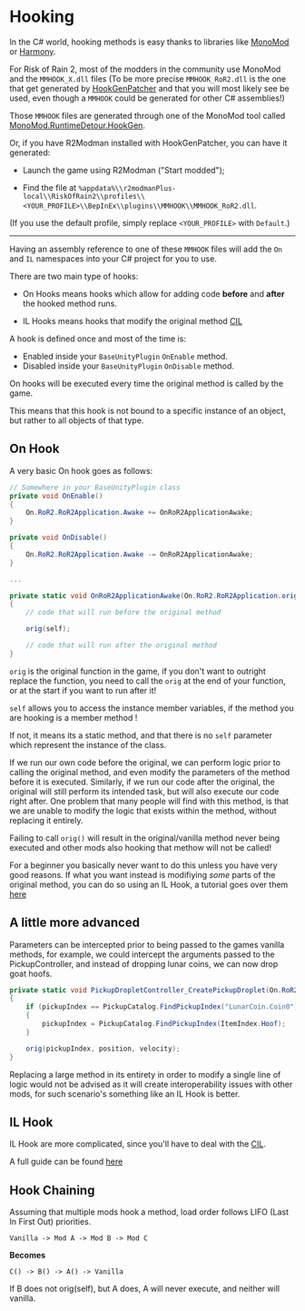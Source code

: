 # Hooking

In the C# world, hooking methods is easy thanks to libraries like [MonoMod](https://github.com/MonoMod/MonoMod) or [Harmony](https://github.com/pardeike/Harmony).

For Risk of Rain 2, most of the modders in the community use MonoMod and the `MMHOOK_X.dll` files (To be more precise `MMHOOK_RoR2.dll` is the one that get generated by [HookGenPatcher](https://thunderstore.io/package/RiskofThunder/HookGenPatcher/) and that you will most likely see be used, even though a `MMHOOK` could be generated for other C# assemblies!)

Those `MMHOOK` files are generated through one of the MonoMod tool called [MonoMod.RuntimeDetour.HookGen](https://github.com/MonoMod/MonoMod/blob/master/README-RuntimeDetour.md#using-hookgen).

Or, if you have R2Modman installed with HookGenPatcher, you can have it generated:

- Launch the game using R2Modman ("Start modded");

- Find the file at `%appdata%\\r2modmanPlus-local\\RiskOfRain2\\profiles\\<YOUR_PROFILE>\\BepInEx\\plugins\\MMHOOK\\MMHOOK_RoR2.dll`.

(If you use the default profile, simply replace `<YOUR_PROFILE>` with `Default`.)

***

Having an assembly reference to one of these `MMHOOK` files will add the `On` and `IL` namespaces into your C# project for you to use.

There are two main type of hooks:

-   On Hooks means hooks which allow for adding code **before** and **after** the hooked method runs.

-   IL Hooks means hooks that modify the original method [CIL](https://en.wikipedia.org/wiki/Common_Intermediate_Language)

A hook is defined once and most of the time is:

-   Enabled inside your `BaseUnityPlugin` `OnEnable` method.
-   Disabled inside your `BaseUnityPlugin` `OnDisable` method.

On hooks will be executed every time the original method is called by the game.

This means that this hook is not bound to a specific instance of an object, but rather to all objects of that type.

## On Hook

A very basic On hook goes as follows:

```csharp
// Somewhere in your BaseUnityPlugin class
private void OnEnable()
{
    On.RoR2.RoR2Application.Awake += OnRoR2ApplicationAwake;
}

private void OnDisable()
{
    On.RoR2.RoR2Application.Awake -= OnRoR2ApplicationAwake;
}

...

private static void OnRoR2ApplicationAwake(On.RoR2.RoR2Application.orig_Awake orig, RoR2Application self)
{
    // code that will run before the original method

    orig(self);

    // code that will run after the original method
}
```

`orig` is the original function in the game, if you don't want to outright replace the function, you need to call the `orig` at the end of your function, or at the start if you want to run after it!

`self` allows you to access the instance member variables, if the method you are hooking is a member method !

If not, it means its a static method, and that there is no `self` parameter which represent the instance of the class.

If we run our own code before the original, we can perform logic prior to calling the original method, and even modify the parameters of the method before it is executed. Similarly, if we run our code after the original, the original will still perform its intended task, but will also execute our code right after. One problem that many people will find with this method, is that we are unable to modify the logic that exists within the method, without replacing it entirely.

Failing to call `orig()` will result in the original/vanilla method never being executed and other mods also hooking that methow will not be called!

For a beginner you basically never want to do this unless you have very good reasons. If what you want instead is modifiying *some* parts of the original method, you can do so using an IL Hook, a tutorial goes over them [here](https://risk-of-thunder.github.io/R2Wiki/Mod-Creation/C%23-Programming/IL-Hooking/)

## A little more advanced

Parameters can be intercepted prior to being passed to the games vanilla methods, for example, we could intercept the arguments passed to the PickupController, and instead of dropping lunar coins, we can now drop goat hoofs.

```csharp
private static void PickupDropletController_CreatePickupDroplet(On.RoR2.PickupDropletController.orig_CreatePickupDroplet orig, PickupIndex pickupIndex, UnityEngine.Vector3 position, UnityEngine.Vector3 velocity)
{
    if (pickupIndex == PickupCatalog.FindPickupIndex("LunarCoin.Coin0"))
    {
        pickupIndex = PickupCatalog.FindPickupIndex(ItemIndex.Hoof);
    }

    orig(pickupIndex, position, velocity);
}
```

Replacing a large method in its entirety in order to modify a single line of logic would not be advised as it will create interoperability issues with other mods, for such scenario's something like an IL Hook is better.

## IL Hook

IL Hook are more complicated, since you'll have to deal with the [CIL](https://en.wikipedia.org/wiki/Common_Intermediate_Language).

A full guide can be found [here](https://risk-of-thunder.github.io/R2Wiki/Mod-Creation/C%23-Programming/IL-Hooking/)

## **Hook Chaining**

Assuming that multiple mods hook a method, load order follows LIFO (Last In First Out) priorities.

`Vanilla -> Mod A -> Mod B -> Mod C`

**Becomes**

`C() -> B() -> A() -> Vanilla`

If B does not orig(self), but A does, A will never execute, and neither will vanilla.
